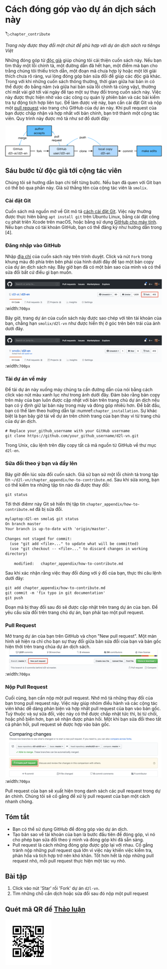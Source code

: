 <!--
# How to Contribute to This Book
:label:`chapter_contribute`
-->

# Cách đóng góp vào dự án dịch sách này
:label:`chapter_contribute`

_Trang này được thay đổi một chút để phù hợp với dự án dịch sách ra tiêngs Việt_

<!--
Contributions by [readers](https://github.com/d2l-ai/d2l-en/graphs/contributors) help us improve this book. If you find a typo, an outdated link, something where you think we missed a citation, where the code doesn't look elegant or where an explanation is unclear, please contribute back and help us help our readers. While in regular books the delay between print runs (and thus between typo corrections) can be measured in years, it typically takes hours to days to incorporate an improvement in this book. This is all possible due to version control and continuous integration testing. To do so you need to install Git and submit a [pull request](https://github.com/d2l-ai/d2l-en/pulls) to the GitHub repository. When your pull request is merged into the code repository by the author, you will become a contributor. In a nutshell the process works as described in the diagram below.
-->

Những đóng góp từ [độc giả](https://github.com/d2l-ai/d2l-en/graphs/contributors) giúp chúng tôi
cải thiện cuốn sách này. Nếu bạn tìm thấy một lỗi chính tả, một đường dẫn đã hết hạn, một điểm mà
bạn cho trằng chúng tôi thiếu trích dẫn, một đoạn mã chưa hợp lý hoặc một lời giải thích chưa rõ
ràng, vui lòng đóng góp bản sửa đổi để giúp các độc giả khác. Trong với khi những cuốn sách thông
thường, thời gian giữa hai bản in có thể được đo bằng năm (và giữa hai bản sửa lỗi chính tả cũng
vậy), thường chỉ mất vài giờ tới vài ngày để tạo một sự thay đổi trong cuốn sách này. Việc này được
thực hiện nhờ vào các công cụ quản lý phiên bản và các bài kiểm tra tự động tích hợp liên tục. Để
làm được việ này, bạn cần cài đặt Git và nộp một [pull request](https://github.com/aivivn/d2l-vn/pulls)
vào trang chủ GitHub của dự án này. Khi pull request của bạn được chấp nhận và hợp nhất với bản chính,
bạn trở thành một cộng tác viên. Quy trình này được mô tả như sơ đồ dưới đây:

<!--
![Contributing to the book.](../img/contribute.svg)
-->

![Đóng góp vào dự án dịch sách](../img/contribute.svg)

<!--
## From Reader to Contributor in 6 Steps
-->

## Sáu bước từ độc giả tới cộng tác viên

<!--
We will walk you through the steps in detail. If you are already familiar with Git you can skip this section. For concreteness we assume that the contributor's user name is `smolix`.
-->

Chúng tôi sẽ hướng dẫn bạn chi tiết từng bước. Nếu bạn đã quen với Git bạn có thể bỏ qua phần này.
Giả sử thằng tên của cộng tác viên là `smolix`.

<!--
### Install Git
-->

### Cài đặt Git

<!--
The Git open source book describes [how to install Git](https://git-scm.com/book/zh/v2). This typically works via `apt install git` on Ubuntu Linux, by installing the Xcode developer tools on macOS, or by using GitHub's [desktop client](https://desktop.github.com). If you don't have a GitHub account, you need to sign up for one [4].
-->

Cuốn sách mã nguồn mở về Git mô tả [cách cài đặt Git](https://git-scm.com/book/zh/v2). Việc này
thường được thực hiên bằng `apt install git` trên Ubuntu Linux, bằng cài đặt công cụ phát triên Xcode
trên macOS, hoặc bằng sử dụng [GitHub cho máy tính](https://détop.github.com). Nếu bạn chưa có
tài khoản GitHub, bạn có thể đăng ký như hướng dẫn trong [4].

<!--
### Log in to GitHub
-->

### Đăng nhập vào GitHub

<!--
Enter the [address](https://github.com/d2l-ai/d2l-en/) of the book's code repository in your browser. Click on the `Fork` button in the red box at the top-right of the figure below, to make a copy of the repository of this book. This is now *your copy* and you can change it any way you want.
-->

Nhập [địa chỉ](https://github.com/aivivn/d2l-vn) của cuốn sách này trên trình duyệt. Click và nút
`Fork` trong khung màu đỏ phía trên bên phải của hình dưới đây để tạo một bản copy của dự án dịch
sách này. Bây giờ bạn đã có một bản sao của mình và có thể sửa đổi bất cứ điều gì bạn muốn.

<!-- TODO: changet the figure -->
![The code repository page.](../img/git-fork.png)
:width:`700px`

<!--
Now, the code repository of this book will be copied to your username, such as `smolix/d2l-en` shown at the top-left of the screenshot below.
-->

Bây giờ, trang dự án của cuốn sách này được sao chép với tên tài khoản của bạn, chẳng hạn `smolix/d2l-vn`
như được hiển thị ở góc trên bên trái của ảnh dưới đây.

![Copy the code repository.](../img/git-forked.png)
:width:`700px`

<!--
### Clone the Repository
-->

### Tải dự án về máy

<!--
To clone the repository (i.e. to make a local copy) we need to get its repository address. The green button on the picture below displays this. Make sure that your local copy is up to date with the main repository if you decide to keep this fork around for longer. For now simply follow the instructions in :numref:`chapter_installation` to get started. The main difference is that you're now downloading *your own fork* of the repository.
-->

Để tải dự án này xuống máy chúng ta cần đường dẫn của nói bằng cách click vào nút màu xanh lục như trong ảnh dưới đây.
Đảm bảo rằng bản copy trên máy của bạn luôn được cập nhật với bản trên trang chủ dự án dịch nếu bạn
có ý định giữ lại bản này trong máy và đóng góp nhiêù hơn. Để bắt đầu, bạn có thể làm theo hướng dẫn
tại :numref:`chapter_installation`. Sự khác biệt là bạn bây giờ tải về dự án trên chính trang của bạn thay vì
từ trang chủ của dự án dịch.

<!--
![Git clone.](../img/git-clone.png)
:width:`700px`
-->

```
# Replace your_github_username with your GitHub username
git clone https://github.com/your_github_username/d2l-vn.git
```

<!--
On Unix the above command copies all the code from GitHub to the directory `d2l-en`.
-->

Trong Unix, câu lệnh trên đây copy tất cả mã nguồn từ GitHub về thư mục `d2l-en`.

<!--
### Edit the Book and Push
-->

### Sửa đổi theo ý bạn và đẩy lên

<!--
Now it's time to edit the book. It's best to edit the notebooks in Jupyter following instructions in :numref:`chapter_jupyter`. Make the changes and check that they're OK. Assume we have modified a typo in the file `~/d2l-en/chapter_appendix/how-to-contribute.md`.
You can then check which files you have changed:
-->

Bây giờ đến lúc sửa đổi cuốn sách. Giả sử bạn sử một lỗi chính tả trong tập tin `~/d2l-vn/chapter_appendix/hơ-to-contribute.md`.
Sau khi sửa xong, bạn có thể kiểm tra những tập tin nào đã được thay đổi:

```
git status
```

<!--
At this point Git will prompt that the `chapter_appendix/how-to-contribute.md` file has been modified.
-->

Tới thời điêmr này Git sẽ hiển thị tập tin `chapter_appendix/how-to-contribute.md` đã bị sửa đổi.

```
mylaptop:d2l-en smola$ git status
On branch master
Your branch is up-to-date with 'origin/master'.

Changes not staged for commit:
  (use "git add <file>..." to update what will be committed)
  (use "git checkout -- <file>..." to discard changes in working directory)

	modified:   chapter_appendix/how-to-contribute.md
```

<!--
After confirming that this is what you want, execute the following command:
-->

Sau khi xác nhận rằng việc thay đổi đúng với ý đồ của bạn, thực thi câu lệnh dưới đây:

```
git add chapter_appendix/how-to-contribute.md
git commit -m 'fix typo in git documentation'
git push
```

<!--
The changed code will then be in your personal fork of the repository. To request the addition of your change, you have to create a pull request for the official repository of the book.
-->

Đoạn mã bị thay đổi sau đó sẽ được cập nhật trên trang dự án của bạn. Để yêu cầu sửa đổi trên trang chủ dự án,
bạn phải tạo một pull request.

<!--
### Pull Request
-->

### Pull Request

<!--
Go to your fork of the repository on GitHub and select "New pull request". This will open up a screen that shows you the changes between your edits and what is current in the main repository of the book.
-->

Mở trang dự án của bạn trên GitHub và chọn "New pull request". Một màn hình sẽ hiện ra chỉ cho bạn
sự thay đổi giữa bản sửa đổi của bạn và bản gốc hiện thời trên trang chủa dự án dịch sách.
![Pull Request.](../img/git-newpr.png)
:width:`700px`


<!--
### Submit Pull Request
-->

### Nộp Pull Request

<!--
Finally, submit a pull request. Make sure to describe the changes you have made in the pull request. This will make it easier for the authors to review it and to merge it with the book. Depending on the changes, this might get accepted right away, rejected, or more likely, you'll get some feedback on the changes. Once you've incorporated them, you're good to go.
-->

Cuối cùng, bạn cần nộp một pull request. Nhớ mô tả những thay đổi của bạn trong pull request này.
Việc này giúp nhóm điều hành và các cộng tác viên khác dễ dàng phản biện và hợp nhất pull request của
bạn vào bản gốc. Tuỳ thuộc và sự sửa đổi, việc này có thể được chấp nhật tức thì, bị từ chối, hoặc phổ biến
hơn, bạn sẽ nhận được phản hồi. Một khi bạn sửa đổi theo tất cả phản hồi, pull request sẽ được hợp vào bản gốc.

<!--
![Create Pull Request.](../img/git-createpr.png)
:width:`700px`
-->
![Tạo Pull Request.](../img/git-createpr.png)
:width:`700px`

<!--
Your pull request will appear among the list of requests in the main repository. We will make every effort to process it quickly.
-->

Pull request của bạn sẽ xuất hiện trong danh sách các pull request trong dự án chính. Chúng tôi sẽ cố gắng để xử lý pull request của bạn một cách nhanh chóng.

<!--
## Summary
-->

## Tóm tắt

<!--
* You can use GitHub to contribute to this book.
* Forking a repositoy is the first step to contributing, since it allows you to edit things locally and only contribute back once you're ready.
* Pull requests are how contributions are being bundled up. Try not to submit huge pull requests since this makes them hard to understand and incorporate. Better send several smaller ones.
-->

* Bạn có thể sử dụng GitHub để đóng góp vào dự án dịch.
* Tạo bản sao về tài khoản của bạn là bước đầu tiên để đóng góp, vì nó cho phép bạn sửa đổi theo ý mình và đóng góp khi đã sẵn sàng.
* Pull request là cách những đóng góp được gộp lại với nhau. Cố gắng tránh nộp những pull request quá lớn vì việc này khiến việc kiểm tra,
phản hồa và tích hợp trở nên khó khăn. Tốt hơn hết là nộp những pull request nhỏ, mỗi pull request thực hiện một tác vụ nhỏ.

<!--
## Exercises
-->

## Bài tập

<!--
1. Star and fork the `d2l-en` repository.
1. Find some code that needs improvement and submit a pull request.
1. Find a reference that we missed and submit a pull request.
-->

1. Click vào nút 'Star' rồi 'Fork' dự án `d2l-vn`.
2. Tìm những chỗ cần dịch hoặc sửa đổi sau đó nộp một pull request

<!--
## Scan the QR Code to [Discuss](https://discuss.mxnet.io/t/2401)
-->
## Quét mã QR để [Thảo luận](https://discuss.mxnet.io/t/2401)

![](../img/qr_how-to-contribute.svg)
